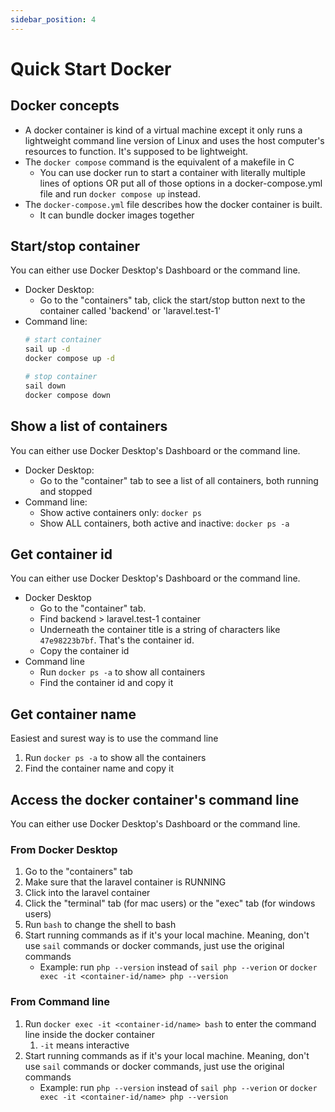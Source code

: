 ```yaml
---
sidebar_position: 4
---
```

# Quick Start Docker

## Docker concepts
- A docker container is kind of a virtual machine except it only runs a lightweight command line version of Linux and uses the host computer's resources to function. It's supposed to be lightweight.
- The `docker compose` command is the equivalent of a makefile in C
    - You can use docker run to start a container with literally multiple lines of options OR put all of those options in a docker-compose.yml file and run `docker compose up` instead.
- The `docker-compose.yml` file describes how the docker container is built.
  - It can bundle docker images together 

## Start/stop container
You can either use Docker Desktop's Dashboard or the command line. 
- Docker Desktop:
  - Go to the "containers" tab, click the start/stop button next to the container called 'backend' or 'laravel.test-1'
- Command line:
    ```bash
    # start container
    sail up -d
    docker compose up -d

    # stop container
    sail down
    docker compose down
    ```

## Show a list of containers

You can either use Docker Desktop's Dashboard or the command line.

- Docker Desktop:
  - Go to the "container" tab to see a list of all containers, both running and stopped
- Command line:
  - Show active containers only: `docker ps`
  - Show ALL containers, both active and inactive: `docker ps -a`

## Get container id

You can either use Docker Desktop's Dashboard or the command line.

- Docker Desktop
  - Go to the "container" tab.
  - Find backend > laravel.test-1 container
  - Underneath the container title is a string of characters like `47e98223b7bf`. That's the container id.
  - Copy the container id
- Command line
  - Run `docker ps -a` to show all containers
  - Find the container id and copy it

## Get container name

Easiest and surest way is to use the command line
1. Run `docker ps -a` to show all the containers
2. Find the container name and copy it

## Access the docker container's command line

You can either use Docker Desktop's Dashboard or the command line.

### From Docker Desktop
1. Go to the "containers" tab
2. Make sure that the laravel container is RUNNING
3. Click into the laravel container
4. Click the "terminal" tab (for mac users) or the "exec" tab (for windows users)
5. Run `bash` to change the shell to bash
6. Start running commands as if it's your local machine. Meaning, don't use `sail` commands or docker commands, just use the original commands
   - Example: run `php --version` instead of `sail php --verion` or `docker exec -it <container-id/name> php --version`

### From Command line
1. Run `docker exec -it <container-id/name> bash` to enter the command line inside the docker container
   1. `-it` means interactive
2. Start running commands as if it's your local machine. Meaning, don't use `sail` commands or docker commands, just use the original commands
   - Example: run `php --version` instead of `sail php --verion` or `docker exec -it <container-id/name> php --version`